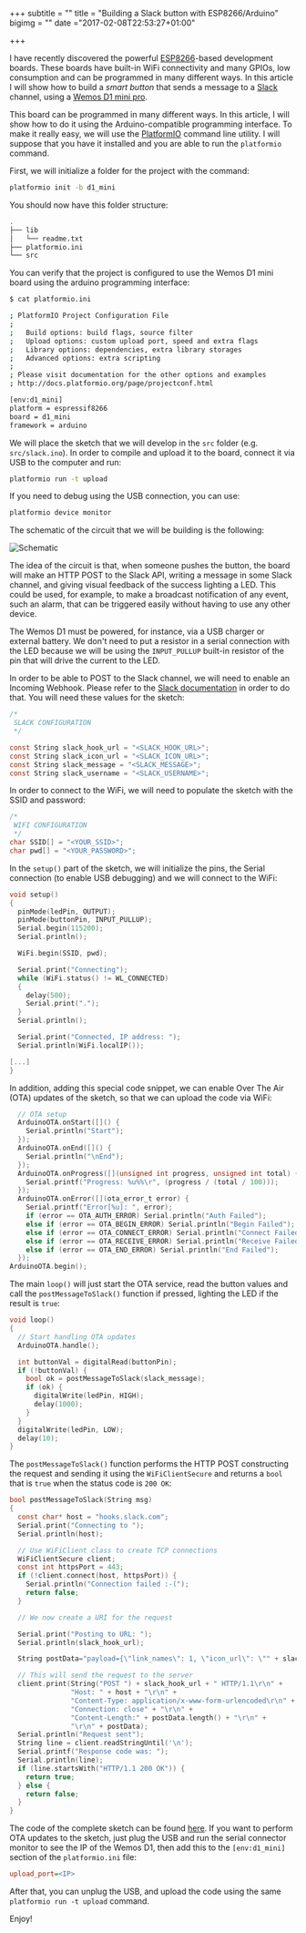 +++
subtitle = ""
title = "Building a Slack button with ESP8266/Arduino"
bigimg = ""
date ="2017-02-08T22:53:27+01:00"

+++

I have recently discovered the powerful [ESP8266](https://en.wikipedia.org/wiki/ESP8266)-based development boards. These boards have built-in WiFi connectivity and many GPIOs, low consumption and can be programmed in many different ways. In this article I will show how to build a *smart button* that sends a message to a [Slack](https://slack.com/) channel, using a [Wemos D1 mini pro](https://www.wemos.cc/product/d1-mini-pro.html).

<!-- TEASER_END -->

This board can be programmed in many different ways. In this article, I will show how to do it using the Arduino-compatible programming interface. To make it really easy, we will use the [PlatformIO](http://platformio.org/) command line utility. I will suppose that you have it installed and you are able to run the `platformio` command.

First, we will initialize a folder for the project with the command:

```bash
platformio init -b d1_mini
```

You should now have this folder structure:

```bash
.
├── lib
│   └── readme.txt
├── platformio.ini
└── src
```

You can verify that the project is configured to use the Wemos D1 mini board using the arduino programming interface:

```bash
$ cat platformio.ini

; PlatformIO Project Configuration File
;
;   Build options: build flags, source filter
;   Upload options: custom upload port, speed and extra flags
;   Library options: dependencies, extra library storages
;   Advanced options: extra scripting
;
; Please visit documentation for the other options and examples
; http://docs.platformio.org/page/projectconf.html

[env:d1_mini]
platform = espressif8266
board = d1_mini
framework = arduino
```

We will place the sketch that we will develop in the `src` folder (e.g. `src/slack.ino`). In order to compile and upload it to the board, connect it via USB to the computer and run:

```bash
platformio run -t upload
```

If you need to debug using the USB connection, you can use:

```bash
platformio device monitor
```

The schematic of the circuit that we will be building is the following:

![Schematic](https://github.com/lekum/esp8266sketches/raw/master/slack/circuit.png)

The idea of the circuit is that, when someone pushes the button, the board will make an HTTP POST to the Slack API, writing a message in some Slack channel, and giving visual feedback of the success lighting a LED. This could be used, for example, to make a broadcast notification of any event, such an alarm, that can be triggered easily without having to use any other device.

The Wemos D1 must be powered, for instance, via a USB charger or external battery. We don't need to put a resistor in a serial connection with the LED because we will be using the `INPUT_PULLUP` built-in resistor of the pin that will drive the current to the LED.

In order to be able to POST to the Slack channel, we will need to enable an Incoming Webhook. Please refer to the [Slack documentation](https://api.slack.com/incoming-webhooks) in order to do that. You will need these values for the sketch:

```c
/*
 SLACK CONFIGURATION
 */

const String slack_hook_url = "<SLACK_HOOK_URL>";
const String slack_icon_url = "<SLACK_ICON_URL>";
const String slack_message = "<SLACK_MESSAGE>";
const String slack_username = "<SLACK_USERNAME>";
```

In order to connect to the WiFi, we will need to populate the sketch with the SSID and password:

```c
/*
 WIFI CONFIGURATION
 */
char SSID[] = "<YOUR_SSID>";
char pwd[] = "<YOUR_PASSWORD>";
```

In the `setup()` part of the sketch, we will initialize the pins, the Serial connection (to enable USB debugging) and we will connect to the WiFi:

```c
void setup()
{
  pinMode(ledPin, OUTPUT);
  pinMode(buttonPin, INPUT_PULLUP);
  Serial.begin(115200);
  Serial.println();

  WiFi.begin(SSID, pwd);

  Serial.print("Connecting");
  while (WiFi.status() != WL_CONNECTED)
  {
    delay(500);
    Serial.print(".");
  }
  Serial.println();

  Serial.print("Connected, IP address: ");
  Serial.println(WiFi.localIP());

[...]
}
```

In addition, adding this special code snippet, we can enable Over The Air (OTA) updates of the sketch, so that we can upload the code via WiFi:

```c
  // OTA setup
  ArduinoOTA.onStart([]() {
    Serial.println("Start");
  });
  ArduinoOTA.onEnd([]() {
    Serial.println("\nEnd");
  });
  ArduinoOTA.onProgress([](unsigned int progress, unsigned int total) {
    Serial.printf("Progress: %u%%\r", (progress / (total / 100)));
  });
  ArduinoOTA.onError([](ota_error_t error) {
    Serial.printf("Error[%u]: ", error);
    if (error == OTA_AUTH_ERROR) Serial.println("Auth Failed");
    else if (error == OTA_BEGIN_ERROR) Serial.println("Begin Failed");
    else if (error == OTA_CONNECT_ERROR) Serial.println("Connect Failed");
    else if (error == OTA_RECEIVE_ERROR) Serial.println("Receive Failed");
    else if (error == OTA_END_ERROR) Serial.println("End Failed");
  });
ArduinoOTA.begin();
```

The main `loop()` will just start the OTA service, read the button values and call the `postMessageToSlack()` function if pressed, lighting the LED if the result is `true`:

```c
void loop()
{
  // Start handling OTA updates
  ArduinoOTA.handle();

  int buttonVal = digitalRead(buttonPin);
  if (!buttonVal) {
    bool ok = postMessageToSlack(slack_message);
    if (ok) {
      digitalWrite(ledPin, HIGH);
      delay(1000);
    }
  }
  digitalWrite(ledPin, LOW);
  delay(10);
}
```

The `postMessageToSlack()` function performs the HTTP POST constructing the request and sending it using the `WiFiClientSecure` and returns a `bool` that is `true` when the status code is `200 OK`:

```c
bool postMessageToSlack(String msg)
{
  const char* host = "hooks.slack.com";
  Serial.print("Connecting to ");
  Serial.println(host);

  // Use WiFiClient class to create TCP connections
  WiFiClientSecure client;
  const int httpsPort = 443;
  if (!client.connect(host, httpsPort)) {
    Serial.println("Connection failed :-(");
    return false;
  }

  // We now create a URI for the request

  Serial.print("Posting to URL: ");
  Serial.println(slack_hook_url);

  String postData="payload={\"link_names\": 1, \"icon_url\": \"" + slack_icon_url + "\", \"username\": \"" + slack_username + "\", \"text\": \"" + msg + "\"}";

  // This will send the request to the server
  client.print(String("POST ") + slack_hook_url + " HTTP/1.1\r\n" +
               "Host: " + host + "\r\n" +
               "Content-Type: application/x-www-form-urlencoded\r\n" +
               "Connection: close" + "\r\n" +
               "Content-Length:" + postData.length() + "\r\n" +
               "\r\n" + postData);
  Serial.println("Request sent");
  String line = client.readStringUntil('\n');
  Serial.printf("Response code was: ");
  Serial.println(line);
  if (line.startsWith("HTTP/1.1 200 OK")) {
    return true;
  } else {
    return false;
  }
}
```

The code of the complete sketch can be found [here](https://github.com/lekum/esp8266sketches/tree/master/slack). If you want to perform OTA updates to the sketch, just plug the USB and run the serial connector monitor to see the IP of the Wemos D1, then add this to the `[env:d1_mini]` section of the `platformio.ini` file:

```ini
upload_port=<IP>
```

After that, you can unplug the USB, and upload the code using the same `platformio run -t upload` command.

Enjoy!
